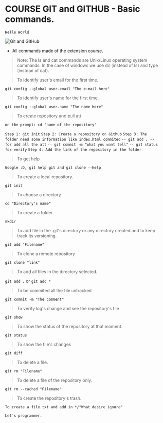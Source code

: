 # COURSE GIT and GITHUB - Basic commands.
`Hello World`

![Git and GitHub](https://user-images.githubusercontent.com/105549520/170841417-571b75f2-476a-42ce-945a-6ea601748b72.png)



* All commands made of the extension course.

> Note: The ls and cat commands are Unix/Linux operating system commands. In the case of windows we use dir (instead of ls) and type (instead of cat).

> To identify user's email for the first time.

`git config --global user.email "The e-mail here"`



>To identify user's name for the first time.

`git config --global user.name "The name here"`



> To create repository and pull att

`on the prompt: cd 'name of the repository'`

`Step 1: git init`
`Step 2: Create a repository on Github`
`Step 3: The folder need some information like index.html commited` 
`-- git add . --for add all the att`
`-- git commit -m "what you want tell"`
`-- git status for verify`
`Step 4: Add the link of the repository in the folder`




> To get help

`Google :D, git help git and git clone --help`



> To create a local repository. 

`git init`



> To choose a directory

`cd "Directory's name"`



>To create a folder

`mkdir`



> To add file in the .git's directory or any directory created and to keep track its versioning.

`git add "Filename"`



> To clone a remote repository

`git clone "link"`



> To add all files in the directory selected.

`git add .` or `git add *`



> To be commited all the file untracked

`git commit -m "The comment"`



> To verify log's change and see the repository's file

`git show`



> To show the status of the repository at that moment.

`git status`



> To show the file's changes

`git diff`



> To delete a file.

`git rm "Filename"`



> To delete a file of the repository only.

`git rm --cached "Filename"`



> To create the repository's trash.

`To create a file.txt and add in */"What desire ignore"`

`Let's programmer.`







